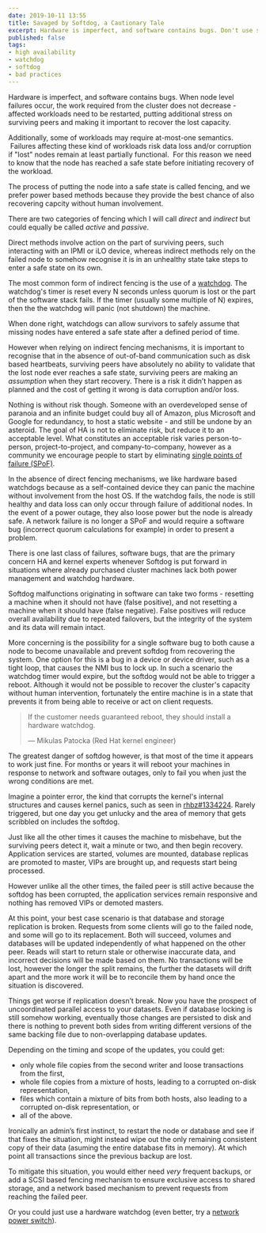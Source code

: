 ```yaml
---
date: 2019-10-11 13:55
title: Savaged by Softdog, a Cautionary Tale
excerpt: Hardware is imperfect, and software contains bugs. Don't use software based watchdogs and expect to survive the latter.
published: false
tags:
- high availability
- watchdog
- softdog
- bad practices
---
```


Hardware is imperfect, and software contains bugs. When node level failures occur, the work required from the cluster does not decrease - affected workloads need to be restarted, putting additional stress on surviving peers and making it important to recover the lost capacity.

Additionally, some of workloads may require at-most-one semantics.  Failures affecting these kind of workloads risk data loss and/or corruption if "lost" nodes remain at least partially functional.  For this reason we need to know that the node has reached a safe state before initiating recovery of the workload.  

The process of putting the node into a safe state is called fencing, and we prefer power based methods because they provide the best chance of also recovering capcity without human involvement.

There are two categories of fencing which I will call _direct_ and _indirect_ but could equally be called _active_ and _passive_.

Direct methods involve action on the part of surviving peers, such interacting with an IPMI or iLO device, whereas indirect methods rely on the failed node to somehow recognise it is in an unhealthy state take steps to enter a safe state on its own.  

The most common form of indirect fencing is the use of a [watchdog](https://en.wikipedia.org/wiki/Watchdog_timer). The watchdog's timer is reset every N seconds unless quorum is lost or the part of the software stack fails.  If the timer (usually some multiple of N) expires, then the the watchdog will panic (not shutdown) the machine. 

When done right, watchdogs can allow survivors to safely assume that missing nodes have entered a safe state after a defined period of time.  

However when relying on indirect fencing mechanisms, it is important to recognise that in the absence of out-of-band communication such as disk based heartbeats, surviving peers have absolutely no ability to validate that the lost node ever reaches a safe state, surviving peers are making an *assumption* when they start recovery.   There is a risk it didn’t happen as planned and the cost of getting it wrong is data corruption and/or loss.

Nothing is without risk though.  Someone with an overdeveloped sense of paranoia and an infinite budget could buy all of Amazon, plus Microsoft and Google for redundancy, to host a static website - and still be undone by an asteroid.  The goal of HA is not to eliminate risk, but reduce it to an acceptable level.  What constitutes an acceptable risk varies person-to-person, project-to-project, and company-to-company, however as a community we encourage people to start by eliminating [single points of failure (SPoF)](https://en.wikipedia.org/wiki/Single_point_of_failure).

In the absence of direct fencing mechanisms, we like hardware based watchdogs because as a self-contained device they can panic the machine without involvement from the host OS.  If the watchdog fails, the node is still healthy and data loss can only occur through failure of additional nodes.  In the event of a power outage, they also loose power but the node is already safe. A network failure is no longer a SPoF and would require a software bug (incorrect quorum calculations for example) in order to present a problem.  

There is one last class of failures, software bugs, that are the primary concern HA and kernel experts whenever Softdog is put forward in situations where already purchased cluster machines lack both power management and watchdog hardware.

Softdog malfunctions originating in software can take two forms - resetting a machine when it should not have (false positive), and not resetting a machine when it should have (false negative). False positives will reduce overall availability due to repeated failovers, but the integrity of the system and its data will remain intact.

More concerning is the possibility for a single software bug to both cause a node to become unavailable and prevent softdog from recovering the system.   One option for this is a bug in a device or device driver, such as a tight loop, that causes the NMI bus to lock up.  In such a scenario the watchdog timer would expire, but the softdog would not be able to trigger a reboot.  Although it would not be possible to recover the cluster's capacity without human intervention, fortunately the entire machine is in a state that prevents it from being able to receive or act on client requests.

> If the customer needs guaranteed reboot, they should install a hardware watchdog.
>
>   &mdash; Mikulas Patocka (Red Hat kernel engineer)

The greatest danger of softdog however, is that most of the time it appears to work just fine.  For months or years it will reboot your machines in response to network and software outages, only to fail you when just the wrong conditions are met.  

Imagine a pointer error, the kind that corrupts the kernel's internal structures and causes kernel panics, such as seen in [rhbz#1334224](https://bugzilla.redhat.com/show_bug.cgi?id=1334224).  Rarely triggered, but one day you get unlucky and the area of memory that gets scribbled on includes the softdog.

Just like all the other times it causes the machine to misbehave, but the surviving peers detect it, wait a minute or two, and then begin recovery.  Application services are started, volumes are mounted, database replicas are promoted to master, VIPs are brought up, and requests start being processed.  

However unlike all the other times, the failed peer is still active because the softdog has been corrupted, the application services remain responsive and nothing has removed VIPs or demoted masters.

At this point, your best case scenario is that database and storage replication is broken.  Requests from some clients will go to the failed node, and some will go to its replacement.  Both will succeed, volumes and databases will be updated independently of what happened on the other peer.  Reads will start to return stale or otherwise inaccurate data, and incorrect decisions will be made based on them.  No transactions will be lost, however the longer the split remains, the further the datasets will drift apart and the more work it will be to reconcile them by hand once the situation is discovered.

Things get worse if replication doesn’t break.  Now you have the prospect of uncoordinated parallel access to your datasets.  Even if database locking is still somehow working, eventually those changes are persisted to disk and there is nothing to prevent both sides from writing different versions of the same backing file due to non-overlapping database updates.  

Depending on the timing and scope of the updates, you could get:

- only whole file copies from the second writer and loose transactions from the first,
- whole file copies from a mixture of hosts, leading to a corrupted on-disk representation,
- files which contain a mixture of bits from both hosts, also leading to a corrupted on-disk representation, or
- all of the above. 

Ironically an admin’s first instinct, to restart the node or database and see if that fixes the situation, might instead wipe out the only remaining consistent copy of their data (asuming the entire database fits in memory).  At which point all transactions since the previous backup are lost.

To mitigate this situation, you would either need *very* frequent backups, or add a SCSI based fencing mechanism to ensure exclusive access to shared storage, and a network based mechanism to prevent requests from reaching the failed peer.

Or you could just use a hardware watchdog (even better, try a [network power switch](https://www.apc.com/shop/us/en/categories/power-distribution/rack-power-distribution/metered-rack-pdu/N-wj7jiz)).
